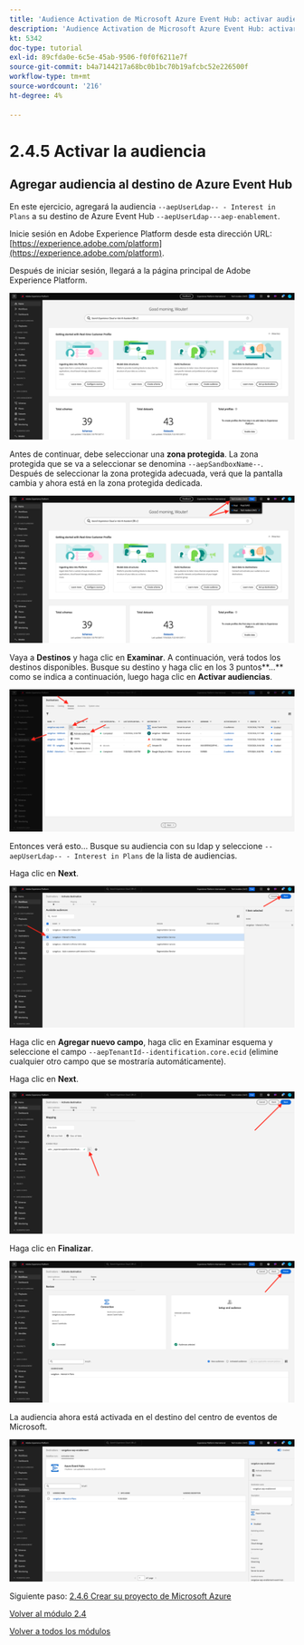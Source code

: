 ```yaml
---
title: 'Audience Activation de Microsoft Azure Event Hub: activar audiencia'
description: 'Audience Activation de Microsoft Azure Event Hub: activar audiencia'
kt: 5342
doc-type: tutorial
exl-id: 89cfda0e-6c5e-45ab-9506-f0f0f6211e7f
source-git-commit: b4a7144217a68bc0b1bc70b19afcbc52e226500f
workflow-type: tm+mt
source-wordcount: '216'
ht-degree: 4%

---
```


# 2.4.5 Activar la audiencia

## Agregar audiencia al destino de Azure Event Hub

En este ejercicio, agregará la audiencia `--aepUserLdap-- - Interest in Plans` a su destino de Azure Event Hub `--aepUserLdap---aep-enablement`.

Inicie sesión en Adobe Experience Platform desde esta dirección URL: [https://experience.adobe.com/platform](https://experience.adobe.com/platform).

Después de iniciar sesión, llegará a la página principal de Adobe Experience Platform.

![Ingesta de datos](./../../../modules/datacollection/module1.2/images/home.png)

Antes de continuar, debe seleccionar una **zona protegida**. La zona protegida que se va a seleccionar se denomina ``--aepSandboxName--``. Después de seleccionar la zona protegida adecuada, verá que la pantalla cambia y ahora está en la zona protegida dedicada.

![Ingesta de datos](./../../../modules/datacollection/module1.2/images/sb1.png)

Vaya a **Destinos** y haga clic en **Examinar**. A continuación, verá todos los destinos disponibles. Busque su destino y haga clic en los 3 puntos**...** como se indica a continuación, luego haga clic en **Activar audiencias**.

![5-01-select-destination.png](./images/501selectdestination.png)

Entonces verá esto... Busque su audiencia con su ldap y seleccione `--aepUserLdap-- - Interest in Plans` de la lista de audiencias.

Haga clic en **Next**.

![5-04-select-segment.png](./images/504selectsegment.png)

Haga clic en **Agregar nuevo campo**, haga clic en Examinar esquema y seleccione el campo `--aepTenantId--identification.core.ecid` (elimine cualquier otro campo que se mostraría automáticamente).

Haga clic en **Next**.

![5-05-select-attributes.png](./images/505selectattributes.png)

Haga clic en **Finalizar**.

![5-06-destination-finish.png](./images/506destinationfinish.png)

La audiencia ahora está activada en el destino del centro de eventos de Microsoft.

![5-07-destination-segment-added.png](./images/507destinationsegmentadded.png)

Siguiente paso: [2.4.6 Crear su proyecto de Microsoft Azure](./ex6.md)

[Volver al módulo 2.4](./segment-activation-microsoft-azure-eventhub.md)

[Volver a todos los módulos](./../../../overview.md)
